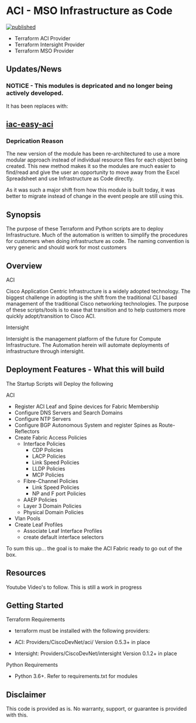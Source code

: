 # ACI - MSO Infrastructure as Code


[![published](https://static.production.devnetcloud.com/codeexchange/assets/images/devnet-published.svg)](https://developer.cisco.com/codeexchange/github/repo/scotttyso/iac)

- Terraform ACI Provider
- Terraform Intersight Provider
- Terraform MSO Provider

## Updates/News

### NOTICE - This modules is depricated and no longer being actively developed.

It has been replaces with: 
## [iac-easy-aci](https://github.com/scotttyso/iac-easy-aci)

### Deprication Reason

The new version of the module has been re-architectured to use a more modular approach instead of individual resource files for each object being created.  This new method makes it so the modules are much easier to find/read and give the user an opportunity to move away from the Excel Spreadsheet and use Infrastructure as Code directly.

As it was such a major shift from how this module is built today, it was better to migrate instead of change in the event people are still using this.

## Synopsis

The purpose of these Terraform and Python scripts are to deploy Infrastructure.  Much of the automation is written to simplify the procedures for customers when doing infrastructure as code.  The naming convention is very generic and should work for most customers

## Overview

ACI

Cisco Application Centric Infrastructure is a widely adopted technology.  The biggest challenge in adopting is the shift from the traditional CLI based management of the traditional Cisco networking technologies.  The purpose of these scripts/tools is to ease that transition and to help customers more quickly adopt/transition to Cisco ACI.

Intersight

Intersight is the management platform of the future for Compute Infrastructure.  The Automation herein will automate deployments of infrastructure through intersight.

## Deployment Features - What this will build

The Startup Scripts will Deploy the following

ACI

- Register ACI Leaf and Spine devices for Fabric Membership
- Configure DNS Servers and Search Domains
- Configure NTP Servers
- Configure BGP Autonomous System and register Spines as Route-Reflectors
- Create Fabric Access Policies
  - Interface Policies
    - CDP Policies
    - LACP Policies
    - Link Speed Policies
    - LLDP Policies
    - MCP Policies
  - Fibre-Channel Policies
    - Link Speed Policies
    - NP and F port Policies
  - AAEP Policies
  - Layer 3 Domain Policies
  - Physical Domain Policies
- Vlan Pools
- Create Leaf Profiles
  - Associate Leaf Interface Profiles
  - create default interface selectors

To sum this up... the goal is to make the ACI Fabric ready to go out of the box.

## Resources

Youtube Video's to follow.  This is still a work in progress

## Getting Started

Terraform Requirements

- terraform must be installed with the following providers:

- ACI: Providers/CiscoDevNet/aci/ Version 0.5.3+ in place
- Intersight: Providers/CiscoDevNet/intersight Version 0.1.2+ in place

Python Requirements

- Python 3.6+.  Refer to requirements.txt for modules

## Disclaimer

This code is provided as is.  No warranty, support, or guarantee is provided with this.
